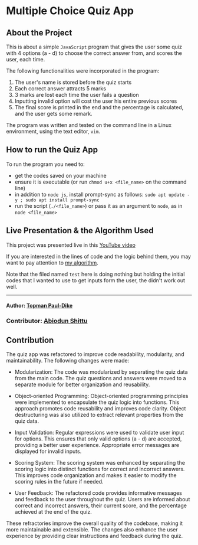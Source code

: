 # Multiple Choice Quiz App
## About the Project
This is about a simple `JavaScript` program that gives the user some quiz with 4 options (a - d) to choose the correct answer from, and scores the user, each time.

The following functionalities were incorporated in the program:
1. The user's name is stored before the quiz starts
2. Each correct answer attracts 5 marks
3. 3 marks are lost each time the user fails a question
4. Inputting invalid option will cost the user his entire previous scores
5. The final score is printed in the end and the percentage is calculated, and the user gets some remark.

The program was written and tested on the command line in a Linux environment, using the text editor, `vim`.

## How to run the Quiz App
To run the program you need to:
- get the codes saved on your machine
- ensure it is executable (or run `chmod u+x <file_name>` on the command line)
- in addition to `node js`, install prompt-sync as follows: `sudo apt update -y ; sudo apt install prompt-sync`
- run the script (`./<file_name>`) or pass it as an argument to `node`, as in `node <file_name>`

## Live Presentation & the Algorithm Used
This project was presented live in this [YouTube video](https://youtu.be/yEcHSZppLog)

If you are interested in the lines of code and the logic behind them, you may want to pay attention to [my algorithm](./my_algorithm.md).

Note that the filed named `test` here is doing nothing but holding the initial codes that I wanted to use to get inputs form the user, the didn't work out well.

---

#### Author: [Topman Paul-Dike](https://github.com/tpauldike)

### Contributor: [Abiodun Shittu](https://github.com/Abiodun-Shittu)

## Contribution
The quiz app was refactored to improve code readability, modularity, and maintainability. The following changes were made:

- Modularization: The code was modularized by separating the quiz data from the main code. The quiz questions and answers were moved to a separate module for better organization and reusability.

- Object-oriented Programming: Object-oriented programming principles were implemented to encapsulate the quiz logic into functions. This approach promotes code reusability and improves code clarity. Object destructuring was also utilized to extract relevant properties from the quiz data.

- Input Validation: Regular expressions were used to validate user input for options. This ensures that only valid options (a - d) are accepted, providing a better user experience. Appropriate error messages are displayed for invalid inputs.

- Scoring System: The scoring system was enhanced by separating the scoring logic into distinct functions for correct and incorrect answers. This improves code organization and makes it easier to modify the scoring rules in the future if needed.

- User Feedback: The refactored code provides informative messages and feedback to the user throughout the quiz. Users are informed about correct and incorrect answers, their current score, and the percentage achieved at the end of the quiz.

These refractories improve the overall quality of the codebase, making it more maintainable and extensible. The changes also enhance the user experience by providing clear instructions and feedback during the quiz.
